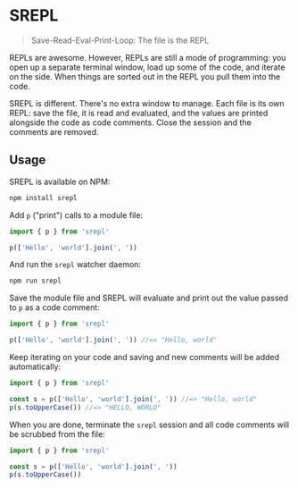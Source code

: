 # SREPL

> Save-Read-Eval-Print-Loop: The file is the REPL

REPLs are awesome. However, REPLs are still a mode of programming: you open up a separate terminal window, load up some of the code, and iterate on the side. When things are sorted out in the REPL you pull them into the code.

SREPL is different. There's no extra window to manage. Each file is its own REPL: save the file, it is read and evaluated, and the values are printed alongside the code as code comments. Close the session and the comments are removed.

## Usage

SREPL is available on NPM:

```sh
npm install srepl
```

Add `p` ("print") calls to a module file:

```js
import { p } from 'srepl'

p(['Hello', 'world'].join(', '))
```

And run the `srepl` watcher daemon:

```sh
npm run srepl
```

Save the module file and SREPL will evaluate and print out the value passed to `p` as a code comment:

```js
import { p } from 'srepl'

p(['Hello', 'world'].join(', ')) //=> "Hello, world"
```

Keep iterating on your code and saving and new comments will be added automatically:

```js
import { p } from 'srepl'

const s = p(['Hello', 'world'].join(', ')) //=> "Hello, world"
p(s.toUpperCase()) //=> "HELLO, WORLD"
```

When you are done, terminate the `srepl` session and all code comments will be scrubbed from the file:

```js
import { p } from 'srepl'

const s = p(['Hello', 'world'].join(', '))
p(s.toUpperCase())
```

